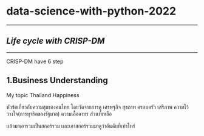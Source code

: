 # data-science-with-python-2022
------
## _Life cycle with CRISP-DM_
-----



CRISP-DM have 6 step

## 1.Business Understanding

My topic Thailand Happiness

หัวข้อเกี่ยวกับความสุขของคนไทย โดยวัดจากการดู เศรษฐกิจ สุขภาพ ครอบครัว เสรีภาพ ความไว้วางใจ(การทุจริตของรัฐบาล) ความเอื้ออาทร ส่วนที่เหลือ

เเล้วมาเอารวมเป็นสกอร์รวม เเละเอาสกอร์รวมมาดูว่าอันดับที่เท่าไหร่





